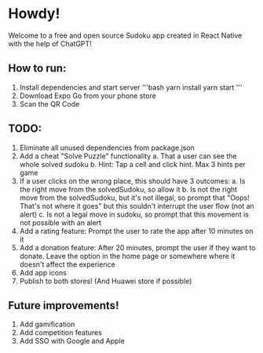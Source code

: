 # Howdy! 
Welcome to a free and open source Sudoku app created in React Native with the help of ChatGPT!

## How to run:
1. Install dependencies and start server
'''bash
yarn install
yarn start
'''
2. Download Expo Go from your phone store
3. Scan the QR Code

## TODO:
1. Eliminate all unused dependencies from package.json
2. Add a cheat "Solve Puzzle" functionality
    a. That a user can see the whole solved sudoku
    b. Hint: Tap a cell and click hint. Max 3 hints per game
3. If a user clicks on the wrong place, this should have 3 outcomes: 
    a. Is the right move from the solvedSudoku, so allow it
    b. Is not the right move from the solvedSudoku, but it's not illegal, so prompt that "Oops! That's not where it goes" but this souldn't interrupt the user flow (not an alert)
    c. Is not a legal move in sudoku, so prompt that this movement is not possible with an alert
4. Add a rating feature: Prompt the user to rate the app after 10 minutes on it
5. Add a donation feature: After 20 minutes, prompt the user if they want to donate. Leave the option in the home page or somewhere where it doesn't affect the experience
6. Add app icons
7. Publish to both stores! (And Huawei store if possible)

## Future improvements!
1. Add gamification
2. Add competition features
3. Add SSO with Google and Apple
